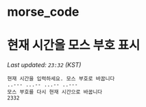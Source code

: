# morse_code
# 현재 시간을 모스 부호 표시
<!-- MORSE_TIME_START -->
_Last updated: `23:32` (KST)_

```
현재 시간을 입력하세요. 모스 부호로 바꿉니다
..--- ...-- ...-- ..---
모스 부호를 다시 현재 시간으로 바꿉니다
2332
```
<!-- MORSE_TIME_END -->
